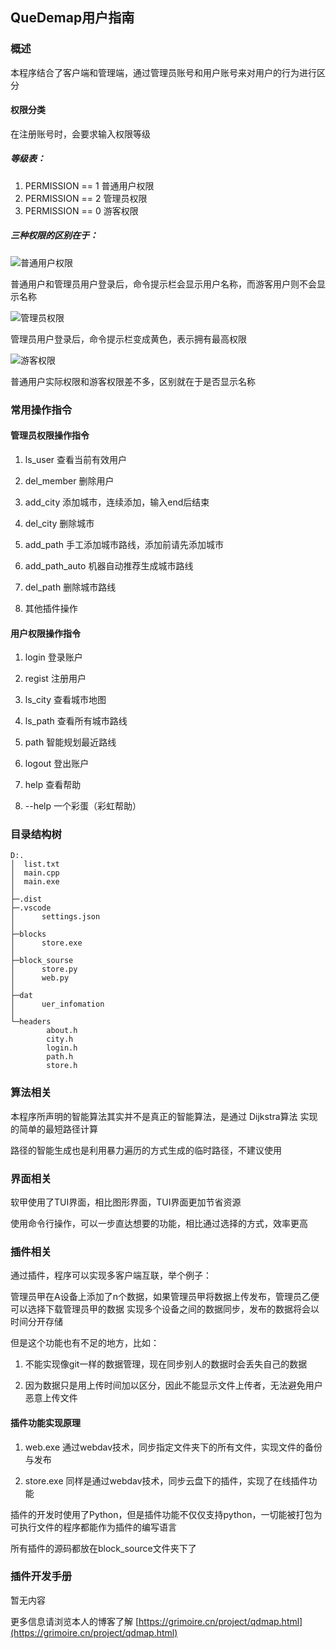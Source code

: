 <!--
 * @Author: Mr.Sen
 * @LastEditTime: 2020-06-06 01:22:55
 * @Website: https://grimoire.cn
 * @Mr.Sen All rights reserved
--> 
## QueDemap用户指南

### 概述

本程序结合了客户端和管理端，通过管理员账号和用户账号来对用户的行为进行区分

#### 权限分类

在注册账号时，会要求输入权限等级

##### 等级表：

1. PERMISSION == 1 普通用户权限
2. PERMISSION == 2 管理员权限
3. PERMISSION == 0 游客权限

##### 三种权限的区别在于：

![普通用户权限](https://picstay.oss-cn-chengdu.aliyuncs.com/img/image-20200606103349933.png)

普通用户和管理员用户登录后，命令提示栏会显示用户名称，而游客用户则不会显示名称

![管理员权限](https://picstay.oss-cn-chengdu.aliyuncs.com/img/image-20200606103222593.png)

管理员用户登录后，命令提示栏变成黄色，表示拥有最高权限

![游客权限](https://picstay.oss-cn-chengdu.aliyuncs.com/img/image-20200606103247081.png)

普通用户实际权限和游客权限差不多，区别就在于是否显示名称

### 常用操作指令

#### 管理员权限操作指令

1. ls_user  查看当前有效用户

2. del_member   删除用户

3. add_city     添加城市，连续添加，输入end后结束

4. del_city     删除城市

5. add_path     手工添加城市路线，添加前请先添加城市

6. add_path_auto    机器自动推荐生成城市路线
7. del_path 删除城市路线
8. 其他插件操作

#### 用户权限操作指令

1. login
   登录账户

2. regist
   注册用户

3. ls_city
   查看城市地图

4. ls_path
   查看所有城市路线

5. path
   智能规划最近路线

6. logout
   登出账户

7. help
   查看帮助

8. --help
   一个彩蛋（彩虹帮助）


### 目录结构树

```
D:.
│  list.txt
│  main.cpp
│  main.exe
│  
├─.dist
├─.vscode
│      settings.json
│      
├─blocks
│      store.exe
│      
├─block_sourse
│      store.py
│      web.py
│      
├─dat
│      uer_infomation
│      
└─headers
        about.h
        city.h
        login.h
        path.h
        store.h
```
### 算法相关

本程序所声明的智能算法其实并不是真正的智能算法，是通过 Dijkstra算法 实现的简单的最短路径计算

路径的智能生成也是利用暴力遍历的方式生成的临时路径，不建议使用

### 界面相关

软甲使用了TUI界面，相比图形界面，TUI界面更加节省资源

使用命令行操作，可以一步直达想要的功能，相比通过选择的方式，效率更高

### 插件相关

通过插件，程序可以实现多客户端互联，举个例子：

管理员甲在A设备上添加了n个数据，如果管理员甲将数据上传发布，管理员乙便可以选择下载管理员甲的数据
实现多个设备之间的数据同步，发布的数据将会以时间分开存储

但是这个功能也有不足的地方，比如：
1. 不能实现像git一样的数据管理，现在同步别人的数据时会丢失自己的数据

2. 因为数据只是用上传时间加以区分，因此不能显示文件上传者，无法避免用户恶意上传文件

#### 插件功能实现原理

1. web.exe 通过webdav技术，同步指定文件夹下的所有文件，实现文件的备份与发布

2. store.exe 同样是通过webdav技术，同步云盘下的插件，实现了在线插件功能

插件的开发时使用了Python，但是插件功能不仅仅支持python，一切能被打包为可执行文件的程序都能作为插件的编写语言

所有插件的源码都放在block_source文件夹下了

### 插件开发手册

暂无内容


更多信息请浏览本人的博客了解
[https://grimoire.cn/project/qdmap.html](https://grimoire.cn/project/qdmap.html)
